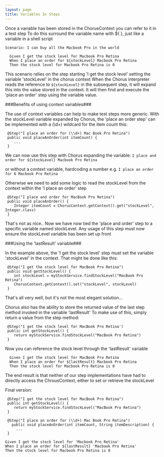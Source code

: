 ```yaml
---
layout: page
title: Variables In Steps
---
```


Once a variable has been stored in the ChorusContext you can refer to it in a test step
To do this surround the variable name with ${ }, just like a variable in a shell script

    Scenario: I can buy all the Macbook Pro in the world

      Given I get the stock level for Macbook Pro Retina
      When I place an order for ${stockLevel} Macbook Pro Retina
      Then the stock level for Macbook Pro Retina is 0

This scenario relies on the step starting 'I get the stock level' setting the variable 'stockLevel' in the chorus context
When the Chorus interpreter reads the reference to `${stockLevel}` in the subsequent step, it will expand this into the value stored in the context.
It will then find and execute the 'place an order' step using the variable value.

###Benefits of using context variables###

The use of context variables can help to make test steps more generic.
With the stockLevel variable expanded by Chorus, the 'place an order step' can be implemented with a (\d+) wildcard for the item count this:

     @Step("I place an order for (\\d+) Mac Book Pro Retina")
     public void placeAnOrder(int itemCount) {
        ...
     }

We can now use this step with Chorus expanding the variable:
`I place and order for ${stockLevel} Macbook Pro Retina`

or without a context variable, hardcoding a number e.g.
`I place an order for 6 Macbook Pro Retina`

Otherwise we need to add some logic to read the stockLevel from the context within the 'I place an order' step

     @Step("I place and order for MacBook Pro Retina")
     public void placeAnOrder() {
        Integer itemCount = ChorusContext.getContext().get("stockLevel", Integer.class)
     }

That's not as nice..
Now we have now tied the 'place and order' step to a specific variable named stockLevel.
Any usage of this step must now ensure the stockLevel variable has been set up front


###Using the 'lastResult' variable###

In the example above, the 'I get the stock level' step must set the variable 'stockLevel' in the context.
That might be done like this:


     @Step("I get the stock level for MacBook Pro Retina")
     public void getStockLevel() {
        int stockLevel = myStockService.findStockLevel("MacBook Pro Retina")
        ChorusContext.getContext().set("stockLevel", stockLevel)
     }


That's all very well, but it's not the most elegant solution...

Chorus also has the ability to store the returned value of the last step method invoked in the variable 'lastResult'
To make use of this, simply return a value from the step method:


     @Step("I get the stock level for MacBook Pro Retina')
     public int getStockLevel() {
        return myStockService.findStockLevel("MacBook Pro Retina")
     }

Now you can reference the stock level through the 'lastResult' variable

      Given I get the stock level for MacBook Pro Retina
      When I place an order for ${lastResult} Macbook Pro Retina
      Then the stock level for Macbook Pro Retina is 0

The end result is that neither of our step implementations have had to directly access the ChrousContext, either to set or retrieve the stockLevel

Final version:

     @Step("I get the stock level for MacBook Pro Retina")
     public int getStockLevel() {
        return myStockService.findStockLevel("MacBook Pro Retina")
     }

     @Step("I place an order for (\\d+) Mac Book Pro Retina")
       public void placeAnOrder(int itemCount, String itemDescription) {
         ...
     }

    Given I get the stock level for 'Macbook Pro Retina'
    When I place an order for ${lastResult} 'Macbook Pro Retina'
    Then the stock level for Macbook Pro Retina is 0

